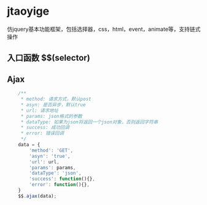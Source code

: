 # jtaoyige
仿jquery基本功能框架，包括选择器，css，html，event，animate等，支持链式操作

## 入口函数 $$(selector)

## Ajax
```js
    /**
     * method: 请求方式，默认post
     * asyn: 是否异步，默认true
     * url: 请求地址
     * params: json格式的参数
     * dataType: 如果为json将返回一个json对象，否则返回字符串
     * success: 成功回调
     * error: 错误回调
     */
    data = {
        'method': 'GET',
        'asyn': 'true',
        'url': url,
        'params': params,
        'dataType': 'json',
        'success': function(){},
        'error': function(){},
    }
    $$.ajax(data);
```
